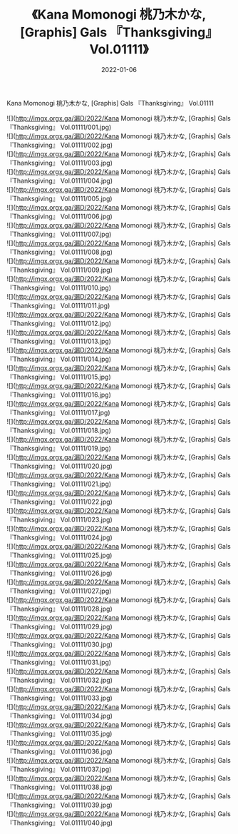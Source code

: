 ﻿---
layout: post
title:  《Kana Momonogi 桃乃木かな, [Graphis] Gals 『Thanksgiving』 Vol.01111》
date:   2022-01-06
img: http://imgx.orgx.ga/漏D/2022/Kana Momonogi 桃乃木かな, [Graphis] Gals 『Thanksgiving』 Vol.01111/000.jpg
categories: [美女, 清纯, 唯美]
---

Kana Momonogi 桃乃木かな, [Graphis] Gals 『Thanksgiving』 Vol.01111

  ![](http://imgx.orgx.ga/漏D/2022/Kana Momonogi 桃乃木かな, [Graphis] Gals 『Thanksgiving』 Vol.01111/001.jpg) <br> ![](http://imgx.orgx.ga/漏D/2022/Kana Momonogi 桃乃木かな, [Graphis] Gals 『Thanksgiving』 Vol.01111/002.jpg) <br> ![](http://imgx.orgx.ga/漏D/2022/Kana Momonogi 桃乃木かな, [Graphis] Gals 『Thanksgiving』 Vol.01111/003.jpg) <br> ![](http://imgx.orgx.ga/漏D/2022/Kana Momonogi 桃乃木かな, [Graphis] Gals 『Thanksgiving』 Vol.01111/004.jpg) <br> ![](http://imgx.orgx.ga/漏D/2022/Kana Momonogi 桃乃木かな, [Graphis] Gals 『Thanksgiving』 Vol.01111/005.jpg) <br> ![](http://imgx.orgx.ga/漏D/2022/Kana Momonogi 桃乃木かな, [Graphis] Gals 『Thanksgiving』 Vol.01111/006.jpg) <br> ![](http://imgx.orgx.ga/漏D/2022/Kana Momonogi 桃乃木かな, [Graphis] Gals 『Thanksgiving』 Vol.01111/007.jpg) <br> ![](http://imgx.orgx.ga/漏D/2022/Kana Momonogi 桃乃木かな, [Graphis] Gals 『Thanksgiving』 Vol.01111/008.jpg) <br> ![](http://imgx.orgx.ga/漏D/2022/Kana Momonogi 桃乃木かな, [Graphis] Gals 『Thanksgiving』 Vol.01111/009.jpg) <br> ![](http://imgx.orgx.ga/漏D/2022/Kana Momonogi 桃乃木かな, [Graphis] Gals 『Thanksgiving』 Vol.01111/010.jpg) <br> ![](http://imgx.orgx.ga/漏D/2022/Kana Momonogi 桃乃木かな, [Graphis] Gals 『Thanksgiving』 Vol.01111/011.jpg) <br> ![](http://imgx.orgx.ga/漏D/2022/Kana Momonogi 桃乃木かな, [Graphis] Gals 『Thanksgiving』 Vol.01111/012.jpg) <br> ![](http://imgx.orgx.ga/漏D/2022/Kana Momonogi 桃乃木かな, [Graphis] Gals 『Thanksgiving』 Vol.01111/013.jpg) <br> ![](http://imgx.orgx.ga/漏D/2022/Kana Momonogi 桃乃木かな, [Graphis] Gals 『Thanksgiving』 Vol.01111/014.jpg) <br> ![](http://imgx.orgx.ga/漏D/2022/Kana Momonogi 桃乃木かな, [Graphis] Gals 『Thanksgiving』 Vol.01111/015.jpg) <br> ![](http://imgx.orgx.ga/漏D/2022/Kana Momonogi 桃乃木かな, [Graphis] Gals 『Thanksgiving』 Vol.01111/016.jpg) <br> ![](http://imgx.orgx.ga/漏D/2022/Kana Momonogi 桃乃木かな, [Graphis] Gals 『Thanksgiving』 Vol.01111/017.jpg) <br> ![](http://imgx.orgx.ga/漏D/2022/Kana Momonogi 桃乃木かな, [Graphis] Gals 『Thanksgiving』 Vol.01111/018.jpg) <br> ![](http://imgx.orgx.ga/漏D/2022/Kana Momonogi 桃乃木かな, [Graphis] Gals 『Thanksgiving』 Vol.01111/019.jpg) <br> ![](http://imgx.orgx.ga/漏D/2022/Kana Momonogi 桃乃木かな, [Graphis] Gals 『Thanksgiving』 Vol.01111/020.jpg) <br> ![](http://imgx.orgx.ga/漏D/2022/Kana Momonogi 桃乃木かな, [Graphis] Gals 『Thanksgiving』 Vol.01111/021.jpg) <br> ![](http://imgx.orgx.ga/漏D/2022/Kana Momonogi 桃乃木かな, [Graphis] Gals 『Thanksgiving』 Vol.01111/022.jpg) <br> ![](http://imgx.orgx.ga/漏D/2022/Kana Momonogi 桃乃木かな, [Graphis] Gals 『Thanksgiving』 Vol.01111/023.jpg) <br> ![](http://imgx.orgx.ga/漏D/2022/Kana Momonogi 桃乃木かな, [Graphis] Gals 『Thanksgiving』 Vol.01111/024.jpg) <br> ![](http://imgx.orgx.ga/漏D/2022/Kana Momonogi 桃乃木かな, [Graphis] Gals 『Thanksgiving』 Vol.01111/025.jpg) <br> ![](http://imgx.orgx.ga/漏D/2022/Kana Momonogi 桃乃木かな, [Graphis] Gals 『Thanksgiving』 Vol.01111/026.jpg) <br> ![](http://imgx.orgx.ga/漏D/2022/Kana Momonogi 桃乃木かな, [Graphis] Gals 『Thanksgiving』 Vol.01111/027.jpg) <br> ![](http://imgx.orgx.ga/漏D/2022/Kana Momonogi 桃乃木かな, [Graphis] Gals 『Thanksgiving』 Vol.01111/028.jpg) <br> ![](http://imgx.orgx.ga/漏D/2022/Kana Momonogi 桃乃木かな, [Graphis] Gals 『Thanksgiving』 Vol.01111/029.jpg) <br> ![](http://imgx.orgx.ga/漏D/2022/Kana Momonogi 桃乃木かな, [Graphis] Gals 『Thanksgiving』 Vol.01111/030.jpg) <br> ![](http://imgx.orgx.ga/漏D/2022/Kana Momonogi 桃乃木かな, [Graphis] Gals 『Thanksgiving』 Vol.01111/031.jpg) <br> ![](http://imgx.orgx.ga/漏D/2022/Kana Momonogi 桃乃木かな, [Graphis] Gals 『Thanksgiving』 Vol.01111/032.jpg) <br> ![](http://imgx.orgx.ga/漏D/2022/Kana Momonogi 桃乃木かな, [Graphis] Gals 『Thanksgiving』 Vol.01111/033.jpg) <br> ![](http://imgx.orgx.ga/漏D/2022/Kana Momonogi 桃乃木かな, [Graphis] Gals 『Thanksgiving』 Vol.01111/034.jpg) <br> ![](http://imgx.orgx.ga/漏D/2022/Kana Momonogi 桃乃木かな, [Graphis] Gals 『Thanksgiving』 Vol.01111/035.jpg) <br> ![](http://imgx.orgx.ga/漏D/2022/Kana Momonogi 桃乃木かな, [Graphis] Gals 『Thanksgiving』 Vol.01111/036.jpg) <br> ![](http://imgx.orgx.ga/漏D/2022/Kana Momonogi 桃乃木かな, [Graphis] Gals 『Thanksgiving』 Vol.01111/037.jpg) <br> ![](http://imgx.orgx.ga/漏D/2022/Kana Momonogi 桃乃木かな, [Graphis] Gals 『Thanksgiving』 Vol.01111/038.jpg) <br> ![](http://imgx.orgx.ga/漏D/2022/Kana Momonogi 桃乃木かな, [Graphis] Gals 『Thanksgiving』 Vol.01111/039.jpg) <br> ![](http://imgx.orgx.ga/漏D/2022/Kana Momonogi 桃乃木かな, [Graphis] Gals 『Thanksgiving』 Vol.01111/040.jpg) <br>